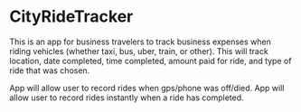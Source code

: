 # CityRideTracker

This is an app for business travelers to track business expenses when riding vehicles (whether taxi, bus, uber, train, or other).  This will track location, date completed, time completed, amount paid for ride, and type of ride that was chosen.

App will allow user to record rides when gps/phone was off/died.  App will allow user to record rides instantly when a ride has completed.
